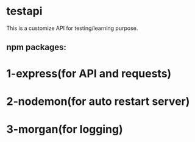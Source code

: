 # testapi
This is a customize API for testing/learning purpose.</br>

## npm packages:</br>
# 1-express(for API and requests)</br>
# 2-nodemon(for auto restart server)</br>
# 3-morgan(for logging)</br>

